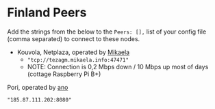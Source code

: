 # Finland Peers

Add the strings from the below to the `Peers: [],` list of your config file (comma separated) to connect to these nodes.

* Kouvola, Netplaza, operated by [Mikaela](https://mikaela.info/)  
    * `"tcp://tezagm.mikaela.info:47471"`
    * NOTE: Connection is 0,2 Mbps down / 10 Mbps up most of days (cottage
	  Raspberry Pi B+)

Pori, operated by [ano](https://github.com/ano0)

`"185.87.111.202:8080"`


